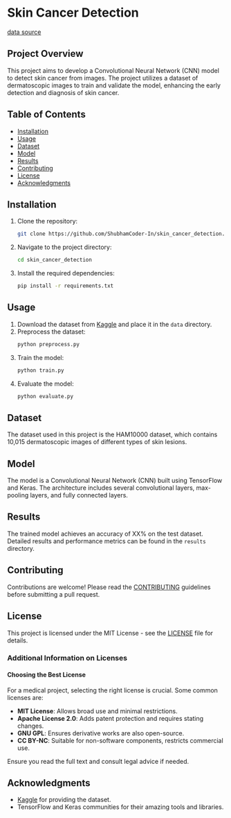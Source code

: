﻿# Skin Cancer Detection
[data source]("https://www.kaggle.com/datasets/farjanakabirsamanta/skin-cancer-dataset")
## Project Overview
This project aims to develop a Convolutional Neural Network (CNN) model to detect skin cancer from images. The project utilizes a dataset of dermatoscopic images to train and validate the model, enhancing the early detection and diagnosis of skin cancer.

## Table of Contents
- [Installation](#installation)
- [Usage](#usage)
- [Dataset](#dataset)
- [Model](#model)
- [Results](#results)
- [Contributing](#contributing)
- [License](#license)
- [Acknowledgments](#acknowledgments)

## Installation
1. Clone the repository:
    ```sh
    git clone https://github.com/ShubhamCoder-In/skin_cancer_detection.git
    ```
2. Navigate to the project directory:
    ```sh
    cd skin_cancer_detection
    ```
3. Install the required dependencies:
    ```sh
    pip install -r requirements.txt
    ```

## Usage
1. Download the dataset from [Kaggle](https://www.kaggle.com/datasets/kmader/skin-cancer-mnist-ham10000) and place it in the `data` directory.
2. Preprocess the dataset:
    ```sh
    python preprocess.py
    ```
3. Train the model:
    ```sh
    python train.py
    ```
4. Evaluate the model:
    ```sh
    python evaluate.py
    ```

## Dataset
The dataset used in this project is the HAM10000 dataset, which contains 10,015 dermatoscopic images of different types of skin lesions.

## Model
The model is a Convolutional Neural Network (CNN) built using TensorFlow and Keras. The architecture includes several convolutional layers, max-pooling layers, and fully connected layers.

## Results
The trained model achieves an accuracy of XX% on the test dataset. Detailed results and performance metrics can be found in the `results` directory.

## Contributing
Contributions are welcome! Please read the [CONTRIBUTING](CONTRIBUTING.md) guidelines before submitting a pull request.

## License
This project is licensed under the MIT License - see the [LICENSE](LICENSE) file for details.

### Additional Information on Licenses

#### Choosing the Best License

For a medical project, selecting the right license is crucial. Some common licenses are:

- **MIT License**: Allows broad use and minimal restrictions.
- **Apache License 2.0**: Adds patent protection and requires stating changes.
- **GNU GPL**: Ensures derivative works are also open-source.
- **CC BY-NC**: Suitable for non-software components, restricts commercial use.

Ensure you read the full text and consult legal advice if needed.

## Acknowledgments
- [Kaggle](https://www.kaggle.com/) for providing the dataset.
- TensorFlow and Keras communities for their amazing tools and libraries.
